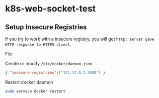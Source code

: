 # k8s-web-socket-test

## Setup Insecure Registries

If you try to work with a insecure registry, you will get `http: server gave HTTP response to HTTPS client`. 

Fix:

Create or modify `/etc/docker/daemon.json`

```json
{ "insecure-registries":["172.17.0.2:5000"] }
```

Restart docker daemon

```bash
sudo service docker restart
```

